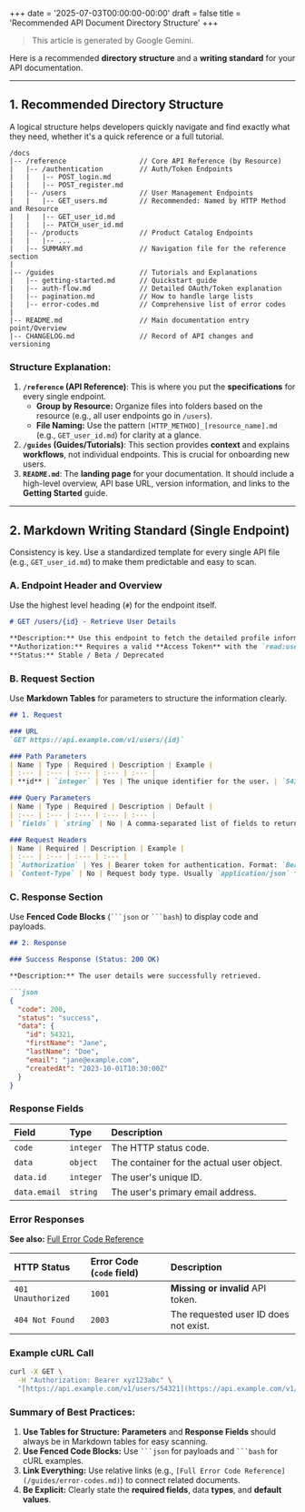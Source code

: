 +++
date = '2025-07-03T00:00:00-00:00'
draft = false
title = 'Recommended API Document Directory Structure'
+++

> This article is generated by Google Gemini.

Here is a recommended **directory structure** and a **writing standard** for your API documentation.

-----

## 1\. Recommended Directory Structure

A logical structure helps developers quickly navigate and find exactly what they need, whether it's a quick reference or a full tutorial.

```
/docs
|-- /reference                  // Core API Reference (by Resource)
|   |-- /authentication         // Auth/Token Endpoints
|   |   |-- POST_login.md
|   |   |-- POST_register.md
|   |-- /users                  // User Management Endpoints
|   |   |-- GET_users.md        // Recommended: Named by HTTP Method and Resource
|   |   |-- GET_user_id.md
|   |   |-- PATCH_user_id.md
|   |-- /products               // Product Catalog Endpoints
|   |   |-- ...
|   |-- SUMMARY.md              // Navigation file for the reference section
|
|-- /guides                     // Tutorials and Explanations
|   |-- getting-started.md      // Quickstart guide
|   |-- auth-flow.md            // Detailed OAuth/Token explanation
|   |-- pagination.md           // How to handle large lists
|   |-- error-codes.md          // Comprehensive list of error codes
|
|-- README.md                   // Main documentation entry point/Overview
|-- CHANGELOG.md                // Record of API changes and versioning
```

### Structure Explanation:

1.  **`/reference` (API Reference)**: This is where you put the **specifications** for every single endpoint.
      * **Group by Resource:** Organize files into folders based on the resource (e.g., all user endpoints go in `/users`).
      * **File Naming:** Use the pattern `[HTTP_METHOD]_[resource_name].md` (e.g., `GET_user_id.md`) for clarity at a glance.
2.  **`/guides` (Guides/Tutorials)**: This section provides **context** and explains **workflows**, not individual endpoints. This is crucial for onboarding new users.
3.  **`README.md`**: The **landing page** for your documentation. It should include a high-level overview, API base URL, version information, and links to the **Getting Started** guide.

-----

## 2\. Markdown Writing Standard (Single Endpoint)

Consistency is key. Use a standardized template for every single API file (e.g., `GET_user_id.md`) to make them predictable and easy to scan.

### A. Endpoint Header and Overview

Use the highest level heading (`#`) for the endpoint itself.

```markdown
# GET /users/{id} - Retrieve User Details

**Description:** Use this endpoint to fetch the detailed profile information for a single user by their unique ID.
**Authorization:** Requires a valid **Access Token** with the `read:user` scope.
**Status:** Stable / Beta / Deprecated
```

### B. Request Section

Use **Markdown Tables** for parameters to structure the information clearly.

```markdown
## 1. Request

### URL
`GET https://api.example.com/v1/users/{id}`

### Path Parameters
| Name | Type | Required | Description | Example |
| :--- | :--- | :--- | :--- | :--- |
| **id** | `integer` | Yes | The unique identifier for the user. | `54321` |

### Query Parameters
| Name | Type | Required | Description | Default |
| :--- | :--- | :--- | :--- | :--- |
| `fields` | `string` | No | A comma-separated list of fields to return. If omitted, all fields are returned. | `null` |

### Request Headers
| Name | Required | Description | Example |
| :--- | :--- | :--- | :--- |
| `Authorization` | Yes | Bearer token for authentication. Format: `Bearer {token}`. | `Bearer xyz123abc` |
| `Content-Type` | No | Request body type. Usually `application/json` for POST/PUT/PATCH. | `application/json` |
```

### C. Response Section

Use **Fenced Code Blocks** (` ```json ` or ` ```bash `) to display code and payloads.

````markdown
## 2. Response

### Success Response (Status: 200 OK)

**Description:** The user details were successfully retrieved.

```json
{
  "code": 200,
  "status": "success",
  "data": {
    "id": 54321,
    "firstName": "Jane",
    "lastName": "Doe",
    "email": "jane@example.com",
    "createdAt": "2023-10-01T10:30:00Z"
  }
}
````

### Response Fields

| Field | Type | Description |
| :--- | :--- | :--- |
| `code` | `integer` | The HTTP status code. |
| `data` | `object` | The container for the actual user object. |
| `data.id` | `integer` | The user's unique ID. |
| `data.email` | `string` | The user's primary email address. |

### Error Responses

**See also:** [Full Error Code Reference](https://www.google.com/search?q=/guides/error-codes.md)

| HTTP Status | Error Code (`code` field) | Description |
| :--- | :--- | :--- |
| `401 Unauthorized` | `1001` | **Missing or invalid** API token. |
| `404 Not Found` | `2003` | The requested user ID does not exist. |

### Example cURL Call

```bash
curl -X GET \
  -H "Authorization: Bearer xyz123abc" \
  "[https://api.example.com/v1/users/54321](https://api.example.com/v1/users/54321)"
```

### **Summary of Best Practices:**

1.  **Use Tables for Structure:** **Parameters** and **Response Fields** should always be in Markdown tables for easy scanning.
2.  **Use Fenced Code Blocks:** Use ` ```json ` for payloads and ` ```bash ` for cURL examples.
3.  **Link Everything:** Use relative links (e.g., `[Full Error Code Reference](/guides/error-codes.md)`) to connect related documents.
4.  **Be Explicit:** Clearly state the **required fields**, data **types**, and **default values**.